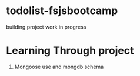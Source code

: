 # todolist-fsjsbootcamp
building project work in progress
# Learning Through project
1. Mongoose use and mongdb schema